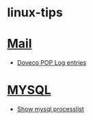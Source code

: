 # linux-tips
# [Mail](MAIL.md)
- [Doveco POP Log entries](MAIL.md#doveco-pop-log-entries)
# [MYSQL](MYSQL.md)
- [Show mysql processlist](MYSQL.md#show-mysql-process-list)
